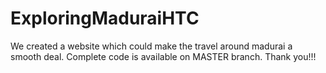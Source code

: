 # ExploringMaduraiHTC
We created a website which could make the travel around madurai a smooth deal.
Complete code is available on MASTER branch.
Thank you!!!
